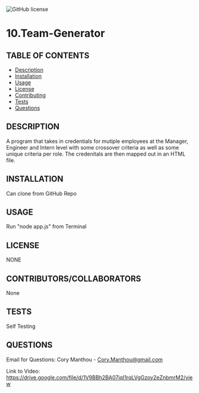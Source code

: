 ![GitHub license](https://img.shields.io/badge/license-NONE-blue.svg)
  
  
  # 10.Team-Generator

  ## TABLE OF CONTENTS
  * [Description](#description)
  * [Installation](#installation)
  * [Usage](#usage)
  * [License](#license)
  * [Contributing](#contributing)
  * [Tests](#tests)
  * [Questions](#questions)

  ## DESCRIPTION
  A program that takes in credentials for mutiple employees at the Manager, Engineer and Intern level with some crossover criteria as well as some unique criteria per role. The credenitals are then mapped out in an HTML file. 

  ## INSTALLATION
  Can clone from GitHub Repo

  ## USAGE
  Run "node app.js" from Terminal

  ## LICENSE
  NONE

  ## CONTRIBUTORS/COLLABORATORS
  None

  ## TESTS
  Self Testing

  ## QUESTIONS
  Email for Questions:
  Cory Manthou - Cory.Manthou@gmail.com
  
  Link to Video: https://drive.google.com/file/d/1V9BBh2BA07iqI1rqLVgGzoy2eZnbmrM2/view
  

